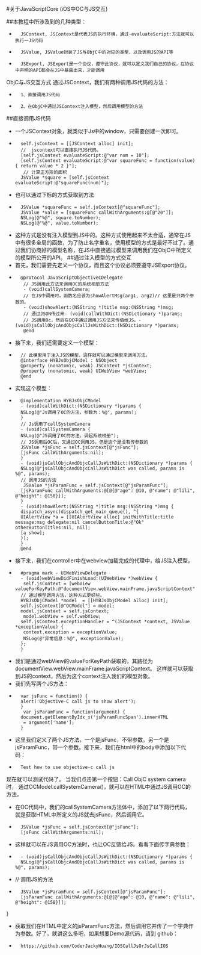 #关于JavaScriptCore (iOS中OC与JS交互)

##本教程中所涉及到的几种类型：
* 		JSContext, JSContext是代表JS的执行环境，通过-evaluateScript:方法就可以执行一JS代码
* 		JSValue, JSValue封装了JS与ObjC中的对应的类型，以及调用JS的API等
* 		JSExport, JSExport是一个协议，遵守此协议，就可以定义我们自己的协议，在协议中声明的API都会在JS中暴露出来，才能调用
ObjC与JS交互方式
通过JSContext，我们有两种调用JS代码的方法：

* 		1、直接调用JS代码
* 		2、在ObjC中通过JSContext注入模型，然后调用模型的方法
##直接调用JS代码
* 一个JSContext对象，就类似于Js中的window，只需要创建一次即可。
* 		self.jsContext = [[JSContext alloc] init];
		//  jscontext可以直接执行JS代码。
 		[self.jsContext evaluateScript:@"var num = 10"];
 		[self.jsContext evaluateScript:@"var squareFunc = function(value) { return value * 2 }"];
		 // 计算正方形的面积
 		JSValue *square = [self.jsContext evaluateScript:@"squareFunc(num)"];

*	也可以通过下标的方式获取到方法
* 		JSValue *squareFunc = self.jsContext[@"squareFunc"];
 		JSValue *value = [squareFunc callWithArguments:@[@"20"]];
 		NSLog(@"%@", square.toNumber);
 		NSLog(@"%@", value.toNumber);
*	这种方式是没有注入模型到JS中的。这种方式使用起来不太合适，通常在JS中有很多全局的函数，为了防止名字重名，使用模型的方式是最好不过了。通过我们协商好的模型名称，在JS中直接通过模型来调用我们在ObjC中所定义的模型所公开的API。
##通过注入模型的方式交互
*	首先，我们需要先定义一个协议，而且这个协议必须要遵守JSExport协议。
*		@protocol JavaScriptObjectiveCDelegate 
		 // JS调用此方法来调用OC的系统相册方法
		 - (void)callSystemCamera;
		 // 在JS中调用时，函数名应该为showAlertMsg(arg1, arg2)// 这里是只两个参数的。
		 - (void)showAlert:(NSString *)title msg:(NSString *)msg;
		 // 通过JSON传过来- (void)callWithDict:(NSDictionary *)params;
		 // JS调用Oc，然后在OC中通过调用JS方法来传值给JS。- (void)jsCallObjcAndObjcCallJsWithDict:(NSDictionary *)params;
		 @end
*	接下来，我们还需要定义一个模型：
*		// 此模型用于注入JS的模型，这样就可以通过模型来调用方法。
		@interface HYBJsObjCModel : NSObject 
		@property (nonatomic, weak) JSContext *jsContext;
		@property (nonatomic, weak) UIWebView *webView;
		@end
*	实现这个模型：
*		@implementation HYBJsObjCModel
		- (void)callWithDict:(NSDictionary *)params {
 		NSLog(@"Js调用了OC的方法，参数为：%@", params);
		}
		// Js调用了callSystemCamera
		- (void)callSystemCamera {
 		NSLog(@"JS调用了OC的方法，调起系统相册");
 		// JS调用后OC后，又通过OC调用JS，但是这个是没有传参数的
 		JSValue *jsFunc = self.jsContext[@"jsFunc"];
 		[jsFunc callWithArguments:nil];
		}
		- (void)jsCallObjcAndObjcCallJsWithDict:(NSDictionary *)params {
 		NSLog(@"jsCallObjcAndObjcCallJsWithDict was called, params is %@", params);
		// 调用JS的方法
		 JSValue *jsParamFunc = self.jsContext[@"jsParamFunc"];
 		[jsParamFunc callWithArguments:@[@{@"age": @10, @"name": @"lili", @"height": @158}]];
		}
		- (void)showAlert:(NSString *)title msg:(NSString *)msg {
 		dispatch_async(dispatch_get_main_queue(), ^{
   		UIAlertView *a = [[UIAlertView alloc] initWithTitle:title message:msg delegate:nil cancelButtonTitle:@"Ok" otherButtonTitles:nil, nil];
   		[a show];
 		});
		}
		@end
*	接下来，我们在controller中在webview加载完成的代理中，给JS注入模型。
*		#pragma mark - UIWebViewDelegate
		- (void)webViewDidFinishLoad:(UIWebView *)webView {
		 self.jsContext = [webView valueForKeyPath:@"documentView.webView.mainFrame.javaScriptContext"];
 		// 通过模型调用方法，这种方式更好些。
  		HYBJsObjCModel *model  = [[HYBJsObjCModel alloc] init];
 		self.jsContext[@"OCModel"] = model;
 		model.jsContext = self.jsContext;
		 model.webView = self.webView;
		self.jsContext.exceptionHandler = ^(JSContext *context, JSValue *exceptionValue) {
  		 context.exception = exceptionValue;
  		 NSLog(@"异常信息：%@", exceptionValue);
 		};
		}
*	我们是通过webView的valueForKeyPath获取的，其路径为documentView.webView.mainFrame.javaScriptContext。
这样就可以获取到JS的context，然后为这个context注入我们的模型对象。
*	我们先写两个JS方法：
*  		var jsFunc = function() {
   		alert('Objective-C call js to show alert');
 		}
		 var jsParamFunc = function(argument) {
		document.getElementByIdx_x('jsParamFuncSpan').innerHTML
  		 = argument['name'];
 		}
*	这里我们定义了两个JS方法，一个是jsFunc，不带参数。另一个是jsParamFunc，带一个参数。接下来，我们在html中的body中添加以下代码：
*		Test how to use objective-c call js
现在就可以测试代码了。
当我们点击第一个按钮：Call
ObjC system camera时，
通过OCModel.callSystemCamera()，就可以在HTML中通过JS调用OC的方法。
*	在OC代码中，我们的callSystemCamera方法体中，添加了以下两行代码，就是获取HTML中所定义的JS就去jsFunc，然后调用它。
*		JSValue *jsFunc = self.jsContext[@"jsFunc"];
 		[jsFunc callWithArguments:nil];
*	这样就可以在JS调用OC方法时，也让OC反馈给JS。看看下面传字典参数：
*		- (void)jsCallObjcAndObjcCallJsWithDict:(NSDictionary *)params {
 		NSLog(@"jsCallObjcAndObjcCallJsWithDict was called, params is %@", params);

*	// 调用JS的方法
* 		JSValue *jsParamFunc = self.jsContext[@"jsParamFunc"];
 		[jsParamFunc callWithArguments:@[@{@"age": @10, @"name": @"lili", @"height": @158}]];
}
*	获取我们在HTML中定义的jsParamFunc方法，然后调用它并传了一个字典作为参数。好了，就讲这么多吧，如果想要Demo源代码，请到
github：
*		https://github.com/CoderJackyHuang/IOSCallJsOrJsCallIOS
